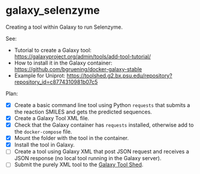 # galaxy_selenzyme

Creating a tool within Galaxy to run Selenzyme.

See:

* Tutorial to create a Galaxy tool: https://galaxyproject.org/admin/tools/add-tool-tutorial/
* How to install it in the Galaxy container: https://github.com/bgruening/docker-galaxy-stable
* Example for Uniprot: https://toolshed.g2.bx.psu.edu/repository?repository_id=c8774310981b07c5

Plan:
- [x] Create a basic command line tool using Python `requests` that submits a the reaction SMILES and gets the predicted sequences.
- [x] Create a Galaxy Tool XML file.
- [x] Check that the Galaxy container has `requests` installed, otherwise add to the `docker-compose` file.
- [x] Mount the folder with the tool in the container.
- [x] Install the tool in Galaxy.
- [ ] Create a tool using Galaxy XML that post JSON request and receives a JSON response (no local tool running in the Galaxy server).
- [ ] Submit the purely XML tool to the [Galaxy Tool Shed](https://toolshed.g2.bx.psu.edu/).